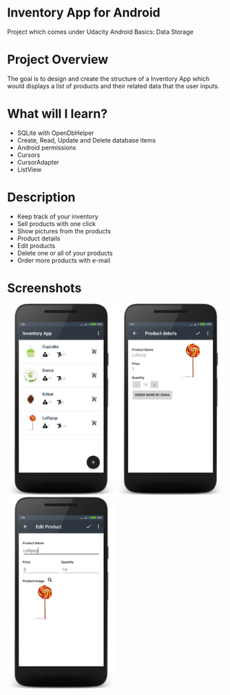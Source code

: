 # Inventory App for Android

Project which comes under Udacity Android Basics: Data Storage

# Project Overview
The goal is to design and create the structure of a Inventory App which would displays a list of products and their related data that the user inputs.

# What will I learn?
 - SQLite with OpenDbHelper
 - Create, Read, Update and Delete database items
 - Android permissions
 - Cursors
 - CursorAdapter
 - ListView

# Description
 - Keep track of your inventory
 - Sell products with one click
 - Show pictures from the products
 - Product details
 - Edit products
 - Delete one or all of your products
 - Order more products with e-mail

# Screenshots
<img src="https://github.com/NikitaSotnikov/Inventory-App/blob/master/device-2017-10-21-013645.png?raw=true" width="250"> <img src="https://github.com/NikitaSotnikov/Inventory-App/blob/master/device-2017-10-21-013808.png?raw=true" width="250"> <img src="https://github.com/NikitaSotnikov/Inventory-App/blob/master/device-2017-10-21-013839.png?raw=true" width="250">
